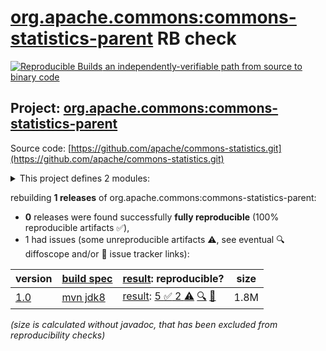[org.apache.commons:commons-statistics-parent](https://central.sonatype.com/artifact/org.apache.commons/commons-statistics-parent/versions) RB check
=======

[![Reproducible Builds](https://reproducible-builds.org/images/logos/rb.svg) an independently-verifiable path from source to binary code](https://reproducible-builds.org/)

## Project: [org.apache.commons:commons-statistics-parent](https://central.sonatype.com/artifact/org.apache.commons/commons-statistics-parent/versions)

Source code: [https://github.com/apache/commons-statistics.git](https://github.com/apache/commons-statistics.git)

<details><summary>This project defines 2 modules:</summary>

* [org.apache.commons:commons-statistics-distribution](https://central.sonatype.com/artifact/org.apache.commons/commons-statistics-distribution/1.0)
* [org.apache.commons:commons-statistics-parent](https://central.sonatype.com/artifact/org.apache.commons/commons-statistics-parent/1.0)
</details>

rebuilding **1 releases** of org.apache.commons:commons-statistics-parent:
- **0** releases were found successfully **fully reproducible** (100% reproducible artifacts :white_check_mark:),
- 1 had issues (some unreproducible artifacts :warning:, see eventual :mag: diffoscope and/or :memo: issue tracker links):

| version | [build spec](/BUILDSPEC.md) | [result](https://reproducible-builds.org/docs/jvm/): reproducible? | size |
| -- | --------- | ------ | -- |
| [1.0](https://central.sonatype.com/artifact/org.apache.commons/commons-statistics-parent/1.0/pom) | [mvn jdk8](commons-statistics-1.0.buildspec) | [result](commons-statistics-parent-1.0.buildinfo): [5 :white_check_mark:  2 :warning:](commons-statistics-parent-1.0.buildcompare) [:mag:](commons-statistics-parent-1.0.diffoscope) [:memo:](https://github.com/apache/commons-statistics/pull/42) | 1.8M |

<i>(size is calculated without javadoc, that has been excluded from reproducibility checks)</i>
